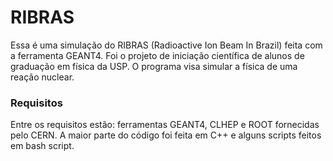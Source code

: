 # RIBRAS

Essa é uma simulação do RIBRAS (Radioactive Ion Beam In Brazil) feita com a ferramenta GEANT4. Foi o projeto de iniciação científica de alunos de graduação em física da USP. O programa visa simular a física de uma reação nuclear.

### Requisitos

Entre os requisitos estão: ferramentas GEANT4, CLHEP e ROOT fornecidas pelo CERN. A maior parte do código foi feita em C++ e alguns scripts feitos em bash script.

